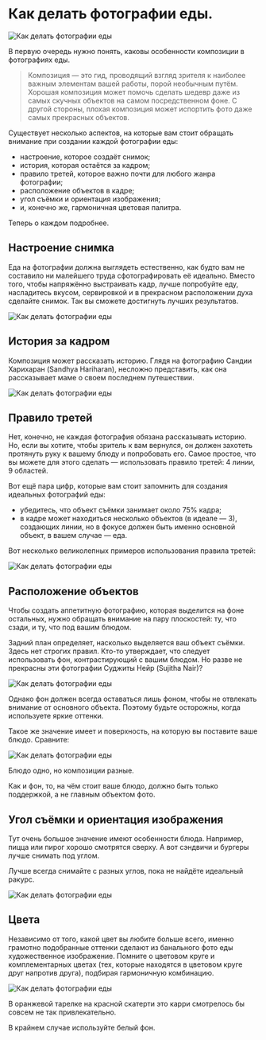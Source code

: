 # Как делать фотографии еды.
![Как делать фотографии еды][id1]

В первую очередь нужно понять, каковы особенности композиции в фотографиях еды.

> Композиция — это гид, проводящий взгляд зрителя к наиболее важным элементам вашей работы, порой необычным путём. Хорошая композиция может помочь сделать шедевр даже из самых скучных объектов на самом посредственном фоне. С другой стороны, плохая композиция может испортить фото даже самых прекрасных объектов.

Существует несколько аспектов, на которые вам стоит обращать внимание при создании каждой фотографии еды:

- настроение, которое создаёт снимок;
- история, которая остаётся за кадром;
- правило третей, которое важно почти для любого жанра фотографии;
- расположение объектов в кадре;
- угол съёмки и ориентация изображения;
- и, конечно же, гармоничная цветовая палитра.

Теперь о каждом подробнее.

## Настроение снимка

Еда на фотографии должна выглядеть естественно, как будто вам не составило ни малейшего труда сфотографировать её идеально. Вместо того, чтобы напряжённо выстраивать кадр, лучше попробуйте еду, насладитесь вкусом, сервировкой и в прекрасном расположении духа сделайте снимок. Так вы сможете достигнуть лучших результатов.

![Как делать фотографии еды][id2]

## История за кадром

Композиция может рассказать историю. Глядя на фотографию Сандии Харихаран (Sandhya Hariharan), несложно представить, как она рассказывает маме о своем последнем путешествии.

![Как делать фотографии еды][id3]

## Правило третей

Нет, конечно, не каждая фотография обязана рассказывать историю. Но, если вы хотите, чтобы зритель к вам вернулся, он должен захотеть протянуть руку к вашему блюду и попробовать его. Самое простое, что вы можете для этого сделать — использовать правило третей: 4 линии, 9 областей.

Вот ещё пара цифр, которые вам стоит запомнить для создания идеальных фотографий еды:

- убедитесь, что объект съёмки занимает около 75% кадра;
- в кадре может находиться несколько объектов (в идеале — 3), создающих линии, но в фокусе должен быть именно основной объект, в вашем случае — еда.

Вот несколько великолепных примеров использования правила третей:

![Как делать фотографии еды][id4]

## Расположение объектов

Чтобы создать аппетитную фотографию, которая выделится на фоне остальных, нужно обращать внимание на пару плоскостей: ту, что сзади, и ту, что под вашим блюдом.

Задний план определяет, насколько выделяется ваш объект съёмки. Здесь нет строгих правил. Кто-то утверждает, что следует использовать фон, контрастирующий с вашим блюдом. Но разве не прекрасны эти фотографии Суджиты Нейр (Sujitha Nair)?

![Как делать фотографии еды][id5]

Однако фон должен всегда оставаться лишь фоном, чтобы не отвлекать внимание от основного объекта. Поэтому будьте осторожны, когда используете яркие оттенки.

Такое же значение имеет и поверхность, на которую вы поставите ваше блюдо. Сравните:

![Как делать фотографии еды][id6]

Блюдо одно, но композиции разные.

Как и фон, то, на чём стоит ваше блюдо, должно быть только поддержкой, а не главным объектом фото.

## Угол съёмки и ориентация изображения

Тут очень большое значение имеют особенности блюда. Например, пицца или пирог хорошо смотрятся сверху. А вот сэндвичи и бургеры лучше снимать под углом.

Лучше всегда снимайте с разных углов, пока не найдёте идеальный ракурс.

![Как делать фотографии еды][id7]

## Цвета

Независимо от того, какой цвет вы любите больше всего, именно грамотно подобранные оттенки сделают из банального фото еды художественное изображение. Помните о цветовом круге и комплементарных цветах (тех, которые находятся в цветовом круге друг напротив друга), подбирая гармоничную комбинацию.

![Как делать фотографии еды][id8]

В оранжевой тарелке на красной скатерти это карри смотрелось бы совсем не так привлекательно.

В крайнем случае используйте белый фон.

[id1]: /images/Houseworks/Photo/eda1.jpg 'Как делать фотографии еды'
[id2]: /images/Houseworks/Photo/eda2.jpg 'Как делать фотографии еды'
[id3]: /images/Houseworks/Photo/eda3.jpg 'Как делать фотографии еды'
[id4]: /images/Houseworks/Photo/eda4.jpg 'Как делать фотографии еды'
[id5]: /images/Houseworks/Photo/eda5.jpg 'Как делать фотографии еды'
[id6]: /images/Houseworks/Photo/eda6.jpg 'Как делать фотографии еды'
[id7]: /images/Houseworks/Photo/eda7.jpg 'Как делать фотографии еды'
[id8]: /images/Houseworks/Photo/eda8.jpg 'Как делать фотографии еды'
